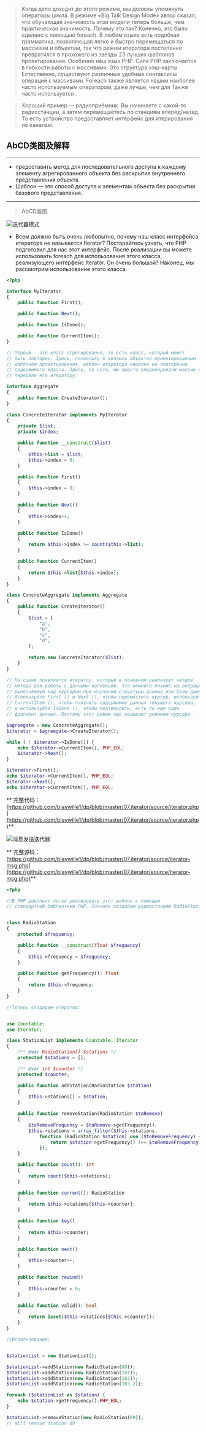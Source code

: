 > Когда дело доходит до этого режима, мы должны упомянуть операторы цикла. В режиме «Big Talk Design Mode» автор сказал, что обучающая значимость этой модели теперь больше, чем практическая значимость. Почему это так? Конечно, это было сделано с помощью foreach. В любом языке есть подобная грамматика, позволяющая легко и быстро перемещаться по массивам и объектам, так что режим итератора постепенно превратился в прохожего из звезды 23 лучших шаблонов проектирования. Особенно наш язык PHP. Сила PHP заключается в гибкости работы с массивами. Это структура хэш-карты. Естественно, существуют различные удобные синтаксисы операций с массивами. Foreach также является нашим наиболее часто используемым оператором, даже лучше, чем для Также часто используется .

> Хороший пример — радиоприёмник. Вы начинаете с какой-то радиостанции, а затем перемещаетесь по станциям вперёд/назад. То есть устройство предоставляет интерфейс для итерирования по каналам.

## AbCD类图及解释

***

- предоставить метод для последовательного доступа к каждому элементу агрегированного объекта без раскрытия внутреннего
  представления объекта
- Шаблон — это способ доступа к элементам объекта без раскрытия базового представления.

*** 

> AbCD类图

![迭代器模式](https://raw.githubusercontent.com/blaywille1/dp/master/07.iterator/img/iterator.jpg)

- Всем должно быть очень любопытно, почему наш класс интерфейса итератора не называется Iterator? Постарайтесь узнать,
  что PHP подготовил для нас этот интерфейс. После реализации вы можете использовать foreach для использования этого
  класса, реализующего интерфейс Iterator. Он очень большой? Наконец, мы рассмотрим использование этого класса.

```php
<?php

interface MyIterator
{
    public function First();

    public function Next();

    public function IsDone();

    public function CurrentItem();
}

// Первый - это класс агрегирования, то есть класс, который может
// быть повторен. Здесь, поскольку я являюсь объектно-ориентированным
// шаблоном проектирования, шаблон итератора нацелен на повторение
// содержимого класса. Здесь, по сути, мы просто смоделировали массив и
// передали его итератору.

interface Aggregate
{
    public function CreateIterator();
}

class ConcreteIterator implements MyIterator
{
    private $list;
    private $index;

    public function __construct($list)
    {
        $this->list = $list;
        $this->index = 0;
    }

    public function First()
    {
        $this->index = 0;
    }

    public function Next()
    {
        $this->index++;
    }

    public function IsDone()
    {
        return $this->index >= count($this->list);
    }

    public function CurrentItem()
    {
        return $this->list[$this->index];
    }
}

class ConcreteAggregate implements Aggregate
{
    public function CreateIterator()
    {
        $list = [
            "a",
            "b",
            "c",
            "d",
        ];

        return new ConcreteIterator($list);
    }
}

// На сцене появляется итератор, который в основном реализует четыре
// метода для работы с данными коллекции. Это немного похоже на операцию,
// выполняемую над курсором при изучении структуры данных или базы данных.
// Используйте First () и Next (), чтобы переместить курсор, используйте
// CurrentItem (), чтобы получить содержимое данных текущего курсора,
// и используйте IsDone (), чтобы подтвердить, есть ли еще один
// фрагмент данных. Поэтому этот режим еще называют режимом курсора .

$agreegate = new ConcreteAggregate();
$iterator = $agreegate->CreateIterator();

while ( ! $iterator->IsDone()) {
    echo $iterator->CurrentItem(), PHP_EOL;
    $iterator->Next();
}

$iterator->First();
echo $iterator->CurrentItem(), PHP_EOL;
$iterator->Next();
echo $iterator->CurrentItem(), PHP_EOL;

```

**
完整代码：[https://github.com/blaywille1/dp/blob/master/07.iterator/source/iterator.php](https://github.com/blaywille1/dp/blob/master/07.iterator/source/iterator.php)**

![消息发送迭代器](https://raw.githubusercontent.com/blaywille1/dp/master/07.iterator/img/iterator-msg.jpg)

**
完整源码：[https://github.com/blaywille1/dp/blob/master/07.iterator/source/iterator-msg.php](https://github.com/blaywille1/dp/blob/master/07.iterator/source/iterator-msg.php)**

```php
<?php

//В PHP довольно легко реализовать этот шаблон с помощью
// стандартной библиотеки PHP. Сначала создадим радиостанцию RadioStation.


class RadioStation
{
    protected $frequency;

    public function __construct(float $frequency)
    {
        $this->frequency = $frequency;
    }

    public function getFrequency(): float
    {
        return $this->frequency;
    }
}

//Теперь создадим итератор:


use Countable;
use Iterator;

class StationList implements Countable, Iterator
{
    /** @var RadioStation[] $stations */
    protected $stations = [];

    /** @var int $counter */
    protected $counter;

    public function addStation(RadioStation $station)
    {
        $this->stations[] = $station;
    }

    public function removeStation(RadioStation $toRemove)
    {
        $toRemoveFrequency = $toRemove->getFrequency();
        $this->stations = array_filter($this->stations,
            function (RadioStation $station) use ($toRemoveFrequency) {
                return $station->getFrequency() !== $toRemoveFrequency;
            });
    }

    public function count(): int
    {
        return count($this->stations);
    }

    public function current(): RadioStation
    {
        return $this->stations[$this->counter];
    }

    public function key()
    {
        return $this->counter;
    }

    public function next()
    {
        $this->counter++;
    }

    public function rewind()
    {
        $this->counter = 0;
    }

    public function valid(): bool
    {
        return isset($this->stations[$this->counter]);
    }
}

//Использование:


$stationList = new StationList();

$stationList->addStation(new RadioStation(89));
$stationList->addStation(new RadioStation(101));
$stationList->addStation(new RadioStation(102));
$stationList->addStation(new RadioStation(103.2));

foreach ($stationList as $station) {
    echo $station->getFrequency().PHP_EOL;
}

$stationList->removeStation(new RadioStation(89));
// Will remove station 89

```
